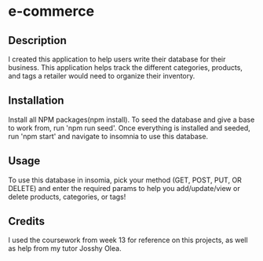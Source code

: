 # e-commerce
## Description

I created this application to help users write their database for their business. This application helps track the different categories, products, and tags a retailer would need to organize their inventory.


## Installation
Install all NPM packages(npm install). To seed the database and give a base to work from, run 'npm run seed'. Once everything is installed and seeded, run 'npm start' and navigate to insomnia to use this database.

## Usage
To use this database in insomia, pick your method (GET, POST, PUT, OR DELETE) and enter the required params to help you add/update/view or delete products, categories, or tags!


## Credits
I used the coursework from week 13 for reference on this projects, as well as help from my tutor Josshy Olea.
